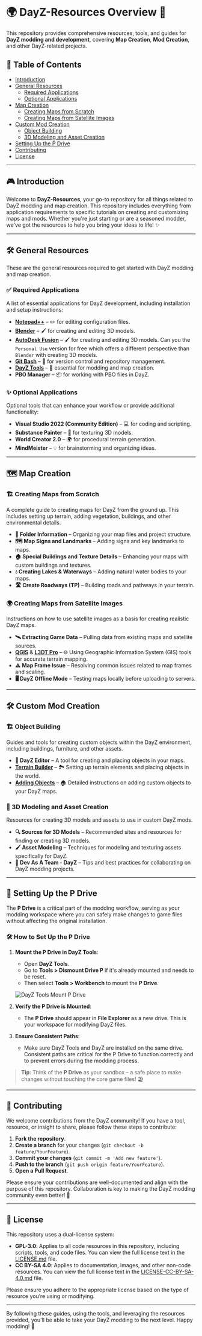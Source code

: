 # 🌍 DayZ-Resources Overview 🚀

This repository provides comprehensive resources, tools, and guides for **DayZ modding and development**, covering **Map Creation**, **Mod Creation**, and other DayZ-related projects.

## 📑 Table of Contents

- [Introduction](#introduction)
- [General Resources](#general-resources)
  - [Required Applications](#required-applications)
  - [Optional Applications](#optional-applications)
- [Map Creation](#map-creation)
  - [Creating Maps from Scratch](#creating-maps-from-scratch)
  - [Creating Maps from Satellite Images](#creating-maps-from-satellite-images)
- [Custom Mod Creation](#custom-mod-creation)
  - [Object Building](#object-building)
  - [3D Modeling and Asset Creation](#3d-modeling-and-asset-creation)
- [Setting Up the P Drive](#setting-up-the-p-drive)
- [Contributing](#contributing)
- [License](#license)

---

## 🎮 Introduction

Welcome to **DayZ-Resources**, your go-to repository for all things related to DayZ modding and map creation. This repository includes everything from application requirements to specific tutorials on creating and customizing maps and mods. Whether you're just starting or are a seasoned modder, we've got the resources to help you bring your ideas to life! ✨

---

## 🛠️ General Resources

These are the general resources required to get started with DayZ modding and map creation.

### ✅ Required Applications

A list of essential applications for DayZ development, including installation and setup instructions:

- [**Notepad++**](/tools/notepad_plus_plus/notepad_plus_plus.md) – ✏️ for editing configuration files.
- [**Blender**](/tools/blender/blender.md) – 🖌️ for creating and editing 3D models.
- [**AutoDesk Fusion**](https://www.autodesk.com/products/fusion-360/personal) – 🖌️ for creating and editing 3D models. Can you the `Personal Use` version for free which offers a different perspective than `Blender` with creating 3D models. 
- [**Git Bash**](/tools/gitbash/gitbash_overview.md) – 🌳 for version control and repository management.
- [**DayZ Tools**](/tools/dayz_tools/DayZ_Tools_Overview.md) – 🔧 essential for modding and map creation.
- **PBO Manager** – 📦 for working with PBO files in DayZ.

### ✨ Optional Applications

Optional tools that can enhance your workflow or provide additional functionality:

- **Visual Studio 2022 (Community Edition)** – 💻 for coding and scripting.
- **Substance Painter** – 🎨 for texturing 3D models.
- **World Creator 2.0** – 🌍 for procedural terrain generation.
- **MindMeister** – 💡 for brainstorming and organizing ideas.

---

## 🗺️ Map Creation

### 🏗️ Creating Maps from Scratch

A complete guide to creating maps for DayZ from the ground up. This includes setting up terrain, adding vegetation, buildings, and other environmental details.

- **📂 Folder Information** – Organizing your map files and project structure.
- **🗺️ Map Signs and Landmarks** – Adding signs and key landmarks to maps.
- **🏠 Special Buildings and Texture Details** – Enhancing your maps with custom buildings and textures.
- **💧 Creating Lakes & Waterways** – Adding natural water bodies to your maps.
- **🛣️ Create Roadways (TP)** – Building roads and pathways in your terrain.

### 🌍 Creating Maps from Satellite Images

Instructions on how to use satellite images as a basis for creating realistic DayZ maps.

- **🛰️ Extracting Game Data** – Pulling data from existing maps and satellite sources.
- [**QGIS**](/tools/qgis/QGIS_Overview.md) & [**L3DT Pro**](/tools/l3dt/L3DT_Overview.md) – 🌐 Using Geographic Information System (GIS) tools for accurate terrain mapping.
- **⚠️ Map Frame Issue** – Resolving common issues related to map frames and scaling.
- **🖥️ DayZ Offline Mode** – Testing maps locally before uploading to servers.

---

## 🛠️ Custom Mod Creation

### 🏗️ Object Building

Guides and tools for creating custom objects within the DayZ environment, including buildings, furniture, and other assets.

- **🔧 DayZ Editor** – A tool for creating and placing objects in your maps.
- [**Terrain Builder**](/tools/dayz_tools/terrain_builder/Terrain_Builder_Overview.md) – 🏞️ Setting up terrain elements and placing objects in the world.
- [**Adding Objects**](/tools/dayz_tools/terrain_builder/Add_Objects.md) – 🏠 Detailed instructions on adding custom objects to your DayZ maps.

### 🎨 3D Modeling and Asset Creation

Resources for creating 3D models and assets to use in custom DayZ mods.

- **🔍 Sources for 3D Models** – Recommended sites and resources for finding or creating 3D models.
- **🖌️ Asset Modeling** – Techniques for modeling and texturing assets specifically for DayZ.
- **👥 Dev As A Team - DayZ** – Tips and best practices for collaborating on DayZ modding projects.

---

## 💾 Setting Up the P Drive

The **P Drive** is a critical part of the modding workflow, serving as your modding workspace where you can safely make changes to game files without affecting the original installation.

### 🛠️ How to Set Up the P Drive

1. **Mount the P Drive in DayZ Tools**:
   - Open **DayZ Tools**.
   - Go to **Tools > Dismount Drive P** if it's already mounted and needs to be reset.
   - Then select **Tools > Workbench** to mount the **P Drive**.
   
   ![DayZ Tools Mount P Drive](images/dayz_tools_p_drive_mount.png)

2. **Verify the P Drive is Mounted**:
   - The **P Drive** should appear in **File Explorer** as a new drive. This is your workspace for modifying DayZ files.

3. **Ensure Consistent Paths**:
   - Make sure DayZ Tools and DayZ are installed on the same drive. Consistent paths are critical for the P Drive to function correctly and to prevent errors during the modding process.

> **Tip**: Think of the **P Drive** as your sandbox – a safe place to make changes without touching the core game files! 🏖️

---

## 🤝 Contributing

We welcome contributions from the DayZ community! If you have a tool, resource, or insight to share, please follow these steps to contribute:

1. **Fork the repository**.
2. **Create a branch** for your changes (`git checkout -b feature/YourFeature`).
3. **Commit your changes** (`git commit -m 'Add new feature'`).
4. **Push to the branch** (`git push origin feature/YourFeature`).
5. **Open a Pull Request**.

Please ensure your contributions are well-documented and align with the purpose of this repository. Collaboration is key to making the DayZ modding community even better! 🌟

---

## 📜 License

This repository uses a dual-license system:

- **GPL-3.0**: Applies to all code resources in this repository, including scripts, tools, and code files. You can view the full license text in the [LICENSE.md](LICENSE.md) file.
- **CC BY-SA 4.0**: Applies to documentation, images, and other non-code resources. You can view the full license text in the [LICENSE-CC-BY-SA-4.0.md](LICENSE-CC-BY-SA-4.0.md) file.

Please ensure you adhere to the appropriate license based on the type of resource you’re using or modifying.

---

By following these guides, using the tools, and leveraging the resources provided, you'll be able to take your DayZ modding to the next level. Happy modding! 🎉

